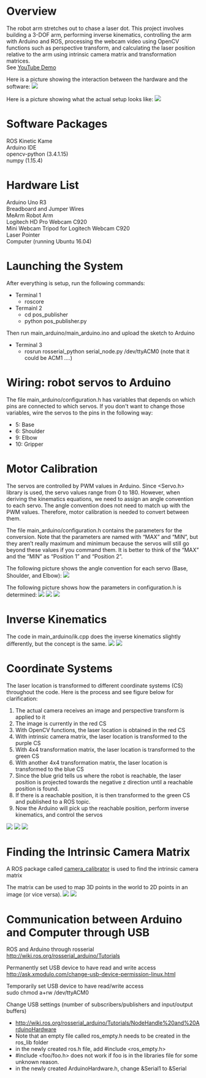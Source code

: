 # Overview
The robot arm stretches out to chase a laser dot. This project involves building a 3-DOF arm, performing inverse kinematics, controlling the arm with Arduino and ROS, processing the webcam video using OpenCV functions such as perspective transform, and calculating the laser position relative to the arm using intrinsic camera matrix and transformation matrices.  
See [YouTube Demo](https://youtu.be/46Q9ypHZdVk)

Here is a picture showing the interaction between the hardware and the software:
![](pictures/big_picture.png)

Here is a picture showing what the actual setup looks like:
![](pictures/big_picture2.png)

# Software Packages
ROS Kinetic Kame  
Arduino IDE  
opencv-python (3.4.1.15)  
numpy (1.15.4)  

# Hardware List
Arduino Uno R3  
Breadboard and Jumper Wires  
MeArm Robot Arm  
Logitech HD Pro Webcam C920  
Mini Webcam Tripod for Logitech Webcam C920  
Laser Pointer  
Computer (running Ubuntu 16.04)  

# Launching the System
After everything is setup, run the following commands:

- Terminal 1
    - roscore
- Termainl 2
    - cd pos_publisher
    - python pos_publisher.py

Then run main_arduino/main_arduino.ino and upload the sketch to Arduino

- Terminal 3
    - rosrun rosserial_python serial_node.py /dev/ttyACM0    (note that it could be ACM1 ....)

# Wiring: robot servos to Arduino
The file main_arduino/configuration.h has variables that depends on which pins are connected to which servos. If you don't want to change those variables, wire the servos to the pins in the following way:

- 5: Base 
- 6: Shoulder 
- 9: Elbow 
- 10: Gripper

# Motor Calibration
The servos are controlled by PWM values in Arduino. Since <Servo.h> library is used, the servo values range from 0 to 180. However, when deriving the kinematics equations, we need to assign an angle convention to each servo. The angle convention does not need to match up with the PWM values. Therefore, motor calibration is needed to convert between them.

The file main_arduino/configuration.h contains the parameters for the conversion. Note that the parameters are named with “MAX” and “MIN”, but they aren’t really maximum and minimum because the servos will still go beyond these values if you command them. It is better to think of the “MAX” and the “MIN”  as “Position 1” and “Position 2”. 

The following picture shows the angle convention for each servo (Base, Shoulder, and Elbow):
![](pictures/servos_angle_convention.png)

The following picture shows how the parameters in configuration.h is determined:
![](pictures/base_angle.png)
![](pictures/shoulder_angle.png)
![](pictures/elbow_angle.png)

# Inverse Kinematics
The code in main_arduino/ik.cpp does the inverse kinematics slightly differently, but the concept is the same.
![](pictures/ik1.png)
![](pictures/ik2.png)

# Coordinate Systems
The laser location is transformed to different coordinate systems (CS) throughout the code. Here is the process and see figure below for clarification:
1. The actual camera receives an image and perspective transform is applied to it
2. The image is currently in the red CS 
3. With OpenCV functions, the laser location is obtained in the red CS 
4. With intrinsic camera matrix, the laser location is transformed to the purple CS 
5. With 4x4 transformation matrix, the laser location is transformed to the green CS 
6. With another 4x4 transformation matrix, the laser location is transformed to the blue CS 
7. Since the blue grid tells us where the robot is reachable, the laser position is projected towards the negative z direction until a reachable position is found. 
8. If there is a reachable position, it is then transformed to the green CS and published to a ROS topic. 
9. Now the Arduino will pick up the reachable position, perform inverse kinematics, and control the servos

![](pictures/coordinate1.png)
![](pictures/coordinate2.png)
![](pictures/coordinate3.png)

# Finding the Intrinsic Camera Matrix
A ROS package called [camera_calibrator](http://wiki.ros.org/camera_calibration#Camera_Calibrator) is used to find the intrinsic camera matrix

The matrix can be used to map 3D points in the world to 2D points in an image (or vice versa).
![](pictures/camera_matrix.png)
![](pictures/pinhole_model.png)

# Communication between Arduino and Computer through USB
ROS and Arduino through rosserial  
http://wiki.ros.org/rosserial_arduino/Tutorials
 
Permanently set USB device to have read and write access  
http://ask.xmodulo.com/change-usb-device-permission-linux.html
 
Temporarily set USB device to have read/write access  
sudo chmod a+rw /dev/ttyACM0
 
Change USB settings (number of subscribers/publishers and input/output buffers)
- http://wiki.ros.org/rosserial_arduino/Tutorials/NodeHandle%20and%20ArduinoHardware
- Note that an empty file called ros_empty.h needs to be created in the ros_lib folder
- in the newly created ros.h file, add #include <ros_empty.h>
- #include <foo/foo.h> does not work if foo is in the libraries file for some unknown reason.
- in the newly created ArduinoHardware.h, change &Serial1 to &Serial